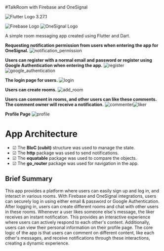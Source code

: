 #TalkRoom with Firebase and OneSignal

![Flutter Logo](https://freebiehive.com/wp-content/uploads/2022/10/Google-flutter-logo.jpg) 3.27.1

![Firebase Logo](https://encrypted-tbn0.gstatic.com/images?q=tbn:ANd9GcTuawUuQCcq6fD-KpdmL4QixUOyqQqdrVNIDg&s)  ![OneSignal Logo](https://onesignal.com/blog/content/images/2023/02/OneSignal-Logo-1.png) 

A simple room messaging app created using Flutter and Dart.

**Requesting notification permission from users when entering the app for OneSignal.**
 ![notification_permission](https://github.com/user-attachments/assets/9ecc1e06-b039-49de-b4bf-875d1e7c158a)

**Users can register with a normal email and password or register using Google Authentication when entering the app.**
![register](https://github.com/user-attachments/assets/d12df783-84b4-4516-8e6a-8623767e1d96)![google_authentication](https://github.com/user-attachments/assets/67584f26-b9cb-4cf8-a8a9-08a4a4e942c0)

**The login page for users.**
![login](https://github.com/user-attachments/assets/541447b4-0a53-4bed-8e1b-60059698bb94)

**Users can create rooms.**
![add_room](https://github.com/user-attachments/assets/3fd2659b-5977-41f7-91ba-afc82dec5743)

**Users can comment in rooms, and other users can like these comments. The comment owner will receive a notification.**
![commenter](https://github.com/user-attachments/assets/9ce284aa-861d-4ba0-ba9f-6738c50817dd)![liker](https://github.com/user-attachments/assets/4118803b-1177-4d23-b36d-7db6ba058ed1)

**Profile Page**
![profile](https://github.com/user-attachments/assets/6c579653-4bbe-4ae0-a45b-0e2eaade2301)

# App Architecture

- &#9745; The **BloC (cubit)** structure was used to manage the state.
- &#9745; The **http** package was used to send notifications.
- &#9745; The **equatable** package was used to compare the objects.
- &#9745; The **go_router** package was used for navigation in the app.

## Brief Summary

This app provides a platform where users can easily sign up and log in, and interact in various rooms. With Firebase and OneSignal integrations, users can securely log in using either email & password or Google Authentication.
After logging in, users can create different rooms and chat with other users in these rooms. Whenever a user likes someone else's message, the liker receives an instant notification. This provides an interactive experience where users can actively respond to each other's content.
Additionally, users can view their personal information on their profile page.
The core logic of the app is that users can comment on different content, like each other's messages, and receive notifications through these interactions, creating a dynamic experience.
